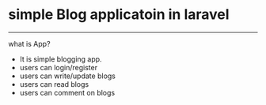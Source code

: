 # simple Blog applicatoin in laravel
------------
what is App?
* It is simple blogging app.
* users can login/register
* users can write/update blogs
* users can read blogs
* users can comment on blogs



